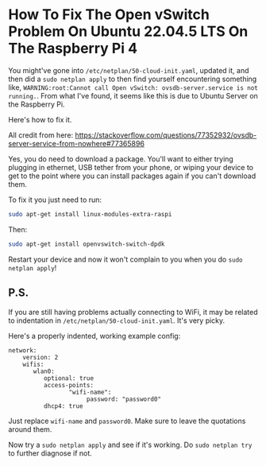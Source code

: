 # How To Fix The Open vSwitch Problem On Ubuntu 22.04.5 LTS On The Raspberry Pi 4

You might've gone into `/etc/netplan/50-cloud-init.yaml`, updated it, and then did a `sudo netplan apply` to then find yourself encountering something like, `WARNING:root:Cannot call Open vSwitch: ovsdb-server.service is not running.`. From what I've found, it seems like this is due to Ubuntu Server on the Raspberry Pi.

Here's how to fix it.

All credit from here: https://stackoverflow.com/questions/77352932/ovsdb-server-service-from-nowhere#77365896

Yes, you do need to download a package. You'll want to either trying plugging in ethernet, USB tether from your phone, or wiping your device to get to the point where you can install packages again if you can't download them.

To fix it you just need to run:
```bash
sudo apt-get install linux-modules-extra-raspi
```
Then:
```bash
sudo apt-get install openvswitch-switch-dpdk
```

Restart your device and now it won't complain to you when you do `sudo netplan apply`!
## P.S.
If you are still having problems actually connecting to WiFi, it may be related to indentation in `/etc/netplan/50-cloud-init.yaml`. It's very picky.

Here's a properly indented, working example config:
```
network:
    version: 2
    wifis:
       wlan0:
          optional: true
          access-points:
                 "wifi-name":
                      password: "password0"
          dhcp4: true
```

Just replace `wifi-name` and `password0`. Make sure to leave the quotations around them.

Now try a `sudo netplan apply` and see if it's working. Do `sudo netplan try` to further diagnose if not.